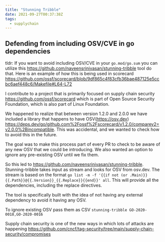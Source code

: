 ```yaml
---
title: "Stunning Tribble"
date: 2021-09-27T00:37:38Z
tags:
  - supplychain
---
```


## Defending from including OSV/CVE in go dependencies

tldr: If you want to avoid including OSV/CVE in your `go.mod/go.sum` you can utilize this https://github.com/naveensrinivasan/stunning-tribble tool do that. Here is an example of how this is being used in scorecard https://github.com/ossf/scorecard/blob/9df865c4f83cfb36bae487125e5ccbc6aef448c6/Makefile#L64-L72

I contribute to a project that is primarily focused on supply chain security https://github.com/ossf/scorecard which is part of Open Source Security Foundation, which is also part of Linux Foundation.

We happened to realize that between version 1.2.0 and 2.0.0 we have included a library that happens to have OSV(https://osv.dev) https://deps.dev/go/github.com%2Fossf%2Fscorecard/v1.2.0/comparev2=v2.0.0%2Bincompatible. This was accidental, and we wanted to check how to avoid this in the future. 

The goal was to make this process part of every PR to check to be aware of any new OSV that we could be introducing. We also wanted an option to ignore any pre-existing OSV until we fix them.

So this led to https://github.com/naveensrinivasan/stunning-tribble.  Stunning-tribble takes input as stream and looks for OSV from osv.dev.
The stream is based on the format `go list -m -f '{{if not (or .Main)}}{{.Path}}@{{.Version}}_{{.Replace}}{{end}}' all`. This will provide all the dependencies, including the replace directives. 

The tool is specifically built with the idea of not having any external dependency to avoid it having any OSV.

To ignore existing OSV pass them as CSV `stunning-tribble GO-2020-0018,GO-2020-0016` 

Supply chain security is one of the new ways in which lots of attacks are happening https://github.com/cncf/tag-security/tree/main/supply-chain-security/compromises




